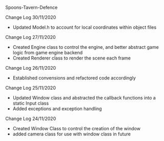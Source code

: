 Spoons-Tavern-Defence

Change Log 30/11/2020

- Updated Model.h to account for local coordinates within object files

Change Log 27/11/2020

- Created Engine class to control the engine, and better abstract game logic from game engine backend
- Created Renderer class to render the scene each frame

Change Log 26/11/2020

- Established convensions and refactored code accordingly

Change Log 25/11/2020

 - Updated Window class and abstracted the callback functions into a static Input class
 - Added exceptions and exception handling

Change Log 24/11/2020

 - Created Window Class to control the creation of the window
 - added camera class for use with window class in future